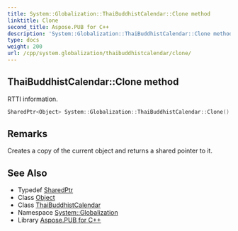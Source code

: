 ```yaml
---
title: System::Globalization::ThaiBuddhistCalendar::Clone method
linktitle: Clone
second_title: Aspose.PUB for C++
description: 'System::Globalization::ThaiBuddhistCalendar::Clone method. RTTI information in C++.'
type: docs
weight: 200
url: /cpp/system.globalization/thaibuddhistcalendar/clone/
---
```

## ThaiBuddhistCalendar::Clone method


RTTI information.

```cpp
SharedPtr<Object> System::Globalization::ThaiBuddhistCalendar::Clone() override
```

## Remarks


Creates a copy of the current object and returns a shared pointer to it. 
## See Also

* Typedef [SharedPtr](../../../system/sharedptr/)
* Class [Object](../../../system/object/)
* Class [ThaiBuddhistCalendar](../)
* Namespace [System::Globalization](../../)
* Library [Aspose.PUB for C++](../../../)
